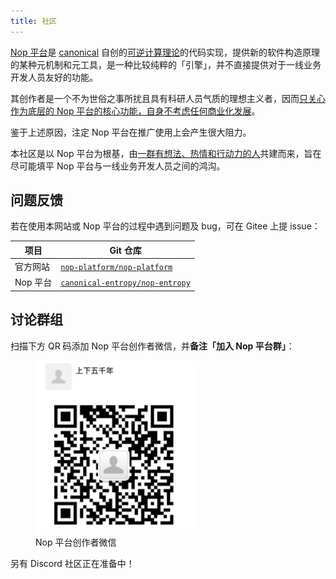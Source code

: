 ```yaml
---
title: 社区
---
```


[Nop 平台](/projects/nop-entropy/)是 [canonical](https://gitee.com/canonical-entropy) 自创的[可逆计算理论](https://zhuanlan.zhihu.com/p/64004026)的代码实现，提供新的软件构造原理的某种元机制和元工具，是一种比较纯粹的「引擎」，并不直接提供对于一线业务开发人员友好的功能。

其创作者是一个不为世俗之事所扰且具有科研人员气质的理想主义者，因而[只关心作为底层的 Nop 平台的核心功能，自身不考虑任何商业化发展](https://zhuanlan.zhihu.com/p/682133332)。

鉴于上述原因，注定 Nop 平台在推广使用上会产生很大阻力。

本社区是以 Nop 平台为根基，由[一群有想法、热情和行动力的人](/team/)共建而来，旨在尽可能填平 Nop 平台与一线业务开发人员之间的鸿沟。

## 问题反馈

若在使用本网站或 Nop 平台的过程中遇到问题及 bug，可在 Gitee 上提 issue：

| 项目 | Git 仓库 |
| --- | --- |
| 官方网站 | [`nop-platform/nop-platform`](https://gitee.com/nop-platform/nop-platform/issues) |
| Nop 平台 | [`canonical-entropy/nop-entropy`](https://gitee.com/canonical-entropy/nop-entropy/issues) |

## 讨论群组

扫描下方 QR 码添加 Nop 平台创作者微信，并**备注「加入 Nop 平台群」**：

<figure>
  <img src="images/wechat-group.png" alt="Nop 平台创作者微信">
  <figcaption>Nop 平台创作者微信</figcaption>
</figure>

另有 Discord 社区正在准备中！

